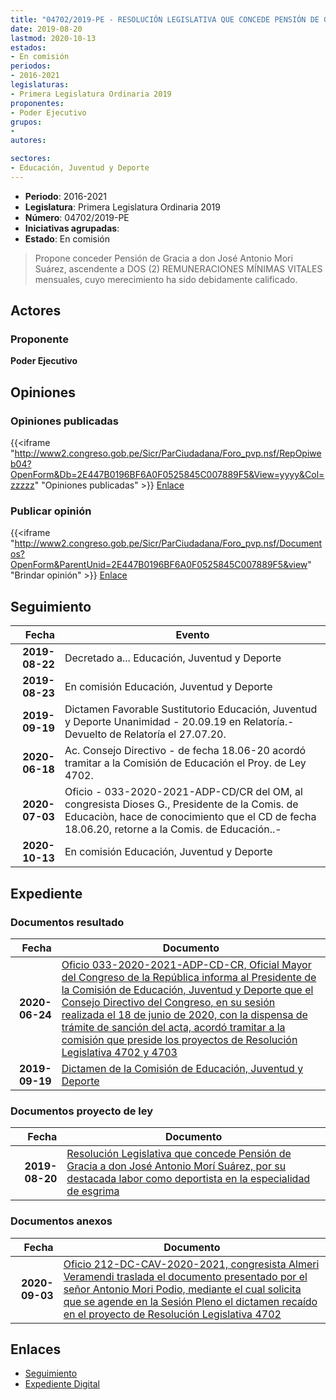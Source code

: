 ```yaml
---
title: "04702/2019-PE - RESOLUCIÓN LEGISLATIVA QUE CONCEDE PENSIÓN DE GRACIA A DON JOSÉ ANTONIO MORI SUÁREZ, POR SU DESTACADA LABOR COMO DEPORTISTA EN LA ESPECIALIDAD DE ESGRIMA"
date: 2019-08-20
lastmod: 2020-10-13
estados:
- En comisión
periodos:
- 2016-2021
legislaturas:
- Primera Legislatura Ordinaria 2019
proponentes:
- Poder Ejecutivo
grupos:
- 
autores:

sectores:
- Educación, Juventud y Deporte
---
```

- **Periodo**: 2016-2021
- **Legislatura**: Primera Legislatura Ordinaria 2019
- **Número**: 04702/2019-PE
- **Iniciativas agrupadas**: 
- **Estado**: En comisión

> Propone conceder Pensión de Gracia a don José Antonio Mori Suárez, ascendente a DOS (2) REMUNERACIONES MÍNIMAS VITALES mensuales, cuyo merecimiento ha sido debidamente calificado.


## Actores

### Proponente

**Poder Ejecutivo**

## Opiniones

### Opiniones publicadas

{{<iframe "http://www2.congreso.gob.pe/Sicr/ParCiudadana/Foro_pvp.nsf/RepOpiweb04?OpenForm&Db=2E447B0196BF6A0F0525845C007889F5&View=yyyy&Col=zzzzz" "Opiniones publicadas" >}}
[Enlace](http://www2.congreso.gob.pe/Sicr/ParCiudadana/Foro_pvp.nsf/RepOpiweb04?OpenForm&Db=2E447B0196BF6A0F0525845C007889F5&View=yyyy&Col=zzzzz)

### Publicar opinión

{{<iframe "http://www2.congreso.gob.pe/Sicr/ParCiudadana/Foro_pvp.nsf/Documentos?OpenForm&ParentUnid=2E447B0196BF6A0F0525845C007889F5&view" "Brindar opinión" >}}
[Enlace](http://www2.congreso.gob.pe/Sicr/ParCiudadana/Foro_pvp.nsf/Documentos?OpenForm&ParentUnid=2E447B0196BF6A0F0525845C007889F5&view)


## Seguimiento

| Fecha | Evento |
|------:|--------|
| **2019-08-22** | Decretado a... Educación, Juventud y Deporte |
| **2019-08-23** | En comisión Educación, Juventud y Deporte |
| **2019-09-19** | Dictamen Favorable Sustitutorio Educación, Juventud y Deporte Unanimidad - 20.09.19 en Relatoría.- Devuelto de Relatoría el 27.07.20. |
| **2020-06-18** | Ac. Consejo Directivo - de fecha 18.06-20 acordó tramitar a la Comisión de Educación el Proy. de Ley 4702. |
| **2020-07-03** | Oficio - 033-2020-2021-ADP-CD/CR del OM, al congresista Dioses G., Presidente de la Comis. de Educaciòn, hace de conocimiento que el CD de fecha 18.06.20, retorne a la Comis. de Educación..- |
| **2020-10-13** | En comisión Educación, Juventud y Deporte |

## Expediente

### Documentos resultado

| Fecha | Documento |
|------:|-----------|
| **2020-06-24** | [Oficio 033-2020-2021-ADP-CD-CR, Oficial Mayor del Congreso de la República informa al Presidente de la Comisión de Educación, Juventud y Deporte que el Consejo Directivo del Congreso, en su sesión realizada el 18 de junio de 2020, con la dispensa de trámite de sanción del acta, acordó tramitar a la comisión que preside los proyectos de Resolución Legislativa 4702 y 4703](http://www.leyes.congreso.gob.pe/Documentos/2016_2021/Oficios/Oficialia_Mayor/OFICIO-033-2020-2021-ADP-CD-CR.pdf) |
| **2019-09-19** | [Dictamen de la Comisión de Educación, Juventud y Deporte](http://www.leyes.congreso.gob.pe/Documentos/2016_2021/Dictamenes/Proyectos_de_Ley/04702DC10MAY20190919.pdf) |

### Documentos proyecto de ley

| Fecha | Documento |
|------:|-----------|
| **2019-08-20** | [Resolución Legislativa que concede Pensión de Gracia a don José Antonio Morí Suárez, por su destacada labor como deportista en la especialidad de esgrima](http://www.leyes.congreso.gob.pe/Documentos/2016_2021/Proyectos_de_Ley_y_de_Resoluciones_Legislativas/PL0470220190820.pdf) |

### Documentos anexos

| Fecha | Documento |
|------:|-----------|
| **2020-09-03** | [Oficio 212-DC-CAV-2020-2021, congresista Almeri Veramendi traslada el documento presentado por el señor Antonio Mori Podio, mediante el cual solicita que se agende en la Sesión Pleno el dictamen recaído en el proyecto de Resolución Legislativa 4702](http://www.leyes.congreso.gob.pe/Documentos/2016_2021/Oficios/Congresistas/OFICIO-212-DC-CAV-2020-2021.pdf) |

## Enlaces

- [Seguimiento](http://www2.congreso.gob.pe/Sicr/TraDocEstProc/CLProLey2016.nsf/f7fff46988ca05b1052578e100829cc7/50e9d8a912768df30525845c006fa3ae?OpenDocument)
- [Expediente Digital](http://www2.congreso.gob.pe/Sicr/TraDocEstProc/Expvirt_2011.nsf/visbusqptramdoc1621/04702?opendocument)


